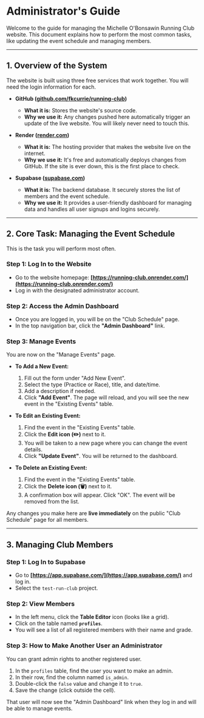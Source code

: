 # Administrator's Guide

Welcome to the guide for managing the Michelle O'Bonsawin Running Club website. This document explains how to perform the most common tasks, like updating the event schedule and managing members.

---

## 1. Overview of the System

The website is built using three free services that work together. You will need the login information for each.

*   **GitHub ([github.com/fkcurrie/running-club](https://github.com/fkcurrie/running-club))**
    *   **What it is:** Stores the website's source code.
    *   **Why we use it:** Any changes pushed here automatically trigger an update of the live website. You will likely never need to touch this.

*   **Render ([render.com](https://render.com/))**
    *   **What it is:** The hosting provider that makes the website live on the internet.
    *   **Why we use it:** It's free and automatically deploys changes from GitHub. If the site is ever down, this is the first place to check.

*   **Supabase ([supabase.com](https://supabase.com/))**
    *   **What it is:** The backend database. It securely stores the list of members and the event schedule.
    *   **Why we use it:** It provides a user-friendly dashboard for managing data and handles all user signups and logins securely.

---

## 2. Core Task: Managing the Event Schedule

This is the task you will perform most often.

### Step 1: Log In to the Website
*   Go to the website homepage: **[https://running-club.onrender.com/](https://running-club.onrender.com/)**
*   Log in with the designated administrator account.

### Step 2: Access the Admin Dashboard
*   Once you are logged in, you will be on the "Club Schedule" page.
*   In the top navigation bar, click the **"Admin Dashboard"** link.

### Step 3: Manage Events
You are now on the "Manage Events" page.

*   **To Add a New Event:**
    1.  Fill out the form under "Add New Event".
    2.  Select the type (Practice or Race), title, and date/time.
    3.  Add a description if needed.
    4.  Click **"Add Event"**. The page will reload, and you will see the new event in the "Existing Events" table.

*   **To Edit an Existing Event:**
    1.  Find the event in the "Existing Events" table.
    2.  Click the **Edit icon (✏️)** next to it.
    3.  You will be taken to a new page where you can change the event details.
    4.  Click **"Update Event"**. You will be returned to the dashboard.

*   **To Delete an Existing Event:**
    1.  Find the event in the "Existing Events" table.
    2.  Click the **Delete icon (🗑️)** next to it.
    3.  A confirmation box will appear. Click "OK". The event will be removed from the list.

Any changes you make here are **live immediately** on the public "Club Schedule" page for all members.

---

## 3. Managing Club Members

### Step 1: Log In to Supabase
*   Go to **[https://app.supabase.com/](https://app.supabase.com/)** and log in.
*   Select the `test-run-club` project.

### Step 2: View Members
*   In the left menu, click the **Table Editor** icon (looks like a grid).
*   Click on the table named **`profiles`**.
*   You will see a list of all registered members with their name and grade.

### Step 3: How to Make Another User an Administrator
You can grant admin rights to another registered user.
1.  In the `profiles` table, find the user you want to make an admin.
2.  In their row, find the column named `is_admin`.
3.  Double-click the `false` value and change it to `true`.
4.  Save the change (click outside the cell).

That user will now see the "Admin Dashboard" link when they log in and will be able to manage events.
